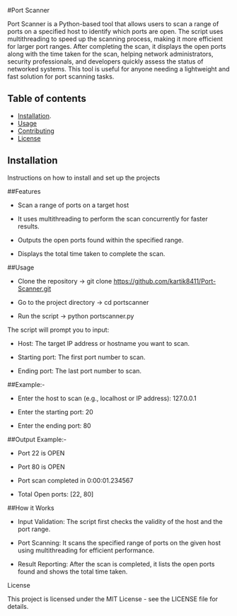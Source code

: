 #Port Scanner

Port Scanner is a Python-based tool that allows users to scan a range of ports on a specified host to identify which ports are open. The script uses multithreading to speed up the scanning process, making it more efficient for larger port ranges. After completing the scan, it displays the open ports along with the time taken for the scan, helping network administrators, security professionals, and developers quickly assess the status of networked systems. This tool is useful for anyone needing a lightweight and fast solution for port scanning tasks.

## Table of contents

- [Installation](#installation).
- [Usage](#usage)
- [Contributing](#contributing)
- [License](#license)

## Installation

Instructions on how to install and set up the projects

##Features

- Scan a range of ports on a target host
 
- It uses multithreading to perform the scan concurrently for faster results.
 
- Outputs the open ports found within the specified range.
 
- Displays the total time taken to complete the scan.
 
    
##Usage

 - Clone the repository -> git clone https://github.com/kartik8411/Port-Scanner.git
   
 - Go to the project directory -> cd portscanner



- Run the script -> python portscanner.py


The script will prompt you to input:

   
  - Host: The target IP address or hostname you want to scan.
   
   - Starting port: The first port number to scan.
    
  - Ending port: The last port number to scan.

    

##Example:-

- Enter the host to scan (e.g., localhost or IP address): 127.0.0.1

- Enter the starting port: 20

- Enter the ending port: 80

##Output Example:-

- Port 22 is OPEN

- Port 80 is OPEN

- Port scan completed in 0:00:01.234567

- Total Open ports: [22, 80]

##How it Works

   - Input Validation: The script first checks the validity of the host and the port range.
   
   - Port Scanning: It scans the specified range of ports on the given host using multithreading for efficient performance.
   
   - Result Reporting: After the scan is completed, it lists the open ports found and shows the total time taken.

License

This project is licensed under the MIT License - see the LICENSE file for details.

    
